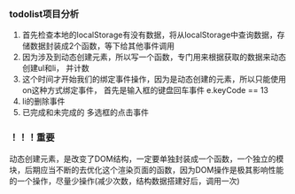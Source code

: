 ### todolist项目分析

1. 首先检查本地的localStorage有没有数据，将从localStorage中查询数据，存储数据封装成2个函数，等下给其他事件调用
2. 因为涉及到动态创建元素，所以写一个函数，专门用来根据获取的数据来动态创建ul和li， 并计数
3. 这个时间才开始我们的绑定事件操作，因为是动态创建的元素，所以只能使用on这种方式绑定事件， 首先是输入框的键盘回车事件 e.keyCode == 13
4. li的删除事件
5. 已完成和未完成的 多选框的点击事件 



### ！！！重要

动态创建元素，是改变了DOM结构，一定要单独封装成一个函数，一个独立的模块，后期应当不断的去优化这个渲染页面的函数，因为DOM操作是极其影响性能的一个操作，尽量少操作(减少次数，结构数据搭建好后，调用一次)
